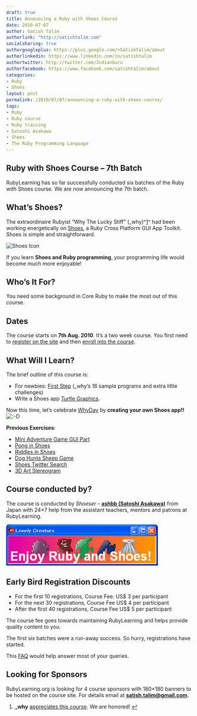 ```yaml
---
draft: true
title: Announcing a Ruby with Shoes Course
date: 2010-07-07
author: Satish Talim
authorlink: "http://satishtalim.com"
socialsharing: true
authorgoogleplus: https://plus.google.com/+SatishTalim/about
authorlinkedin: https://www.linkedin.com/in/satishtalim
authortwitter: http://twitter.com/IndianGuru
authorfacebook: https://www.facebook.com/satishtalim/about
categories:
- Ruby
- Shoes
layout: post
permalink: /2010/07/07/announcing-a-ruby-with-shoes-course/
tags:
- Ruby
- Ruby course
- Ruby training
- Satoshi Asakawa
- Shoes
- The Ruby Programming Language
---
```

## Ruby with Shoes Course – 7th Batch

RubyLearning has so far successfully conducted six batches of the Ruby
with Shoes course. We are now announcing the 7th batch.

## What’s Shoes?

The extraordinaire Rubyist “Why The Lucky Stiff”
(\_why)^[1](#fn-4061-1)^ had been working energetically on
[Shoes](http://shoes.heroku.com/), a Ruby Cross Platform GUI App
Toolkit. Shoes is simple and straightforward.

![Shoes Icon](http://rubylearning.com/images/shoes-icon.png)

If you learn **Shoes and Ruby programming**, your programming life would
become much more enjoyable!

## Who’s It For?

You need some background in Core Ruby to make the most out of this
course.

## Dates

The course starts on **7th Aug. 2010**. It’s a two week course. You
first need to [register on the site](http://rubylearning.org/) and then
[enroll into the
course](http://rubylearning.org/class/course/view.php?id=59).

## What Will I Learn?

The brief outline of this course is:

-   For newbies: [First
    Step](http://github.com/ashbb/shoes_tutorial_walkthrough) (\_why’s
    16 sample programs and extra little challenges)
-   Write a Shoes app [Turtle
    Graphics](http://github.com/ashbb/ruby_metaprogramming_study_note/blob/master/notes/Turtle_Graphics_with_Shoes.md).

Now this time, let’s celebrate [WhyDay](http://whyday.org/) by
**creating your own Shoes app!!**
![:-D](http://rubylearning.com/blog/wp-includes/images/smilies/icon_biggrin.gif)

**Previous Exercises**:

-   [Mini Adventure Game GUI
    Part](http://github.com/ashbb/shoes_tutorial_html/blob/master/mdowns/00703_Assignment_3_Mini_Adventure_Game_GUI_Part.mdown)
-   [Pong in
    Shoes](http://github.com/ashbb/shoes_tutorial_html/blob/master/mdowns/00704_Assignment_4_Pong_in_Shoes.mdown)
-   [Riddles in
    Shoes](http://github.com/ashbb/shoes_tutorial_html/tree/master/mdowns/00705_Assignment_5_Riddles_in_Shoes.mdown)
-   [Dog Hunts Sheep
    Game](http://github.com/ashbb/shoes_tutorial_html/tree/master/mdowns/00706_Assignment_6_Dog_Hunts_Sheep_Game.mdown)
-   [Shoes Twitter
    Search](http://github.com/ashbb/shoes_twitter_search/tree/master)
-   [3D Art Stereogram](http://github.com/ashbb/shoes_3d_art_stereogram)

## Course conducted by?

The course is conducted by *Shoeser* – **[ashbb (Satoshi
Asakawa)](http://ashbb.github.com/)** from Japan with 24×7 help from the
assistant teachers, mentors and patrons at RubyLearning.

![sample93.png](http://github.com/ashbb/shoes_tutorial_html/raw/master/images/sample93.png)

## Early Bird Registration Discounts

-   For the first 10 registrations, Course Fee: US\$ 3 per participant
-   For the next 30 registrations, Course Fee US\$ 4 per participant
-   After the first 40 registrations, Course Fee US\$ 5 per participant

The course fee goes towards maintaining RubyLearning and helps provide
quality content to you.

The first six batches were a run-away success. So hurry, registrations
have started.

This [FAQ](http://rubylearning.com/satishtalim/faq.html) would help
answer most of your queries.

## Looking for Sponsors

RubyLearning.org is looking for 4 course sponsors with 180×180 banners
to be hosted on the course site. For details email at
**satish.talim@gmail.com**.

1.  **\_why** [appreciates this
    course](http://rubylearning.com/blog/2008/10/30/ruby-and-shoes-programming-a-new-course/#comment-94551).
    We are honored! [↩](#fnref-4061-1)

